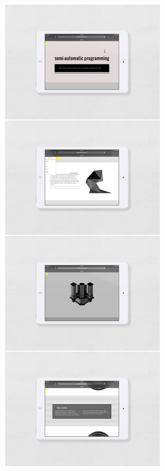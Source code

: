 <img src="img/rf/1.jpg"/>
<img src="img/rf/2.jpg"/>
<img src="img/rf/3.jpg"/>
<img src="img/rf/4.jpg"/>